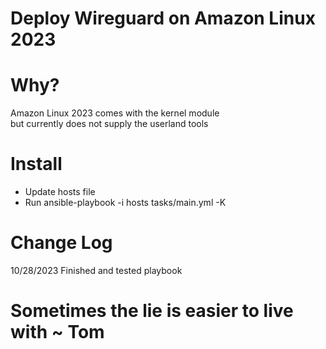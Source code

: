 # Deploy Wireguard on Amazon Linux 2023

# Why?
Amazon Linux 2023 comes with the kernel module  
but currently does not supply the userland tools  

# Install
* Update hosts file
* Run ansible-playbook -i hosts tasks/main.yml -K

# Change Log
10/28/2023 Finished and tested playbook


# Sometimes the lie is easier to live with ~ Tom